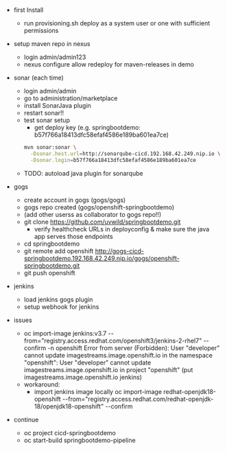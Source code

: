 * first Install
    * run provisioning.sh deploy as a system user or one with sufficient permissions

* setup maven repo in nexus 
    * login admin/admin123
    * nexus configure allow redeploy for maven-releases in demo 

* sonar (each time)
    * login admin/admin
    * go to administration/marketplace 
    * install SonarJava plugin
    * restart sonar!!
    * test sonar setup
        * get deploy key (e.g. springbootdemo: b57f766a18413dfc58efaf4586e189ba601ea7ce)
        ```sh
        mvn sonar:sonar \
          -Dsonar.host.url=http://sonarqube-cicd.192.168.42.249.nip.io \
          -Dsonar.login=b57f766a18413dfc58efaf4586e189ba601ea7ce
        ```
    * TODO: autoload java plugin for sonarqube

* gogs
    * create account in gogs (gogs/gogs)
    * gogs repo created (gogs/openshift-springbootdemo)
    * (add other userss as collaborator to gogs repo!!)
    * git clone https://github.com/uvwild/springbootdemo.git
        * verify healthcheck URLs in deployconfig & make sure the java app serves those endpoints
    * cd springbootdemo
    * git remote add openshift http://gogs-cicd-springbootdemo.192.168.42.249.nip.io/gogs/openshift-springbootdemo.git    
    * git push openshift


* jenkins
    * load jenkins gogs plugin
    * setup webhook for jenkins



* issues

    * oc import-image jenkins:v3.7 --from="registry.access.redhat.com/openshift3/jenkins-2-rhel7" --confirm -n openshift
      Error from server (Forbidden): User "developer" cannot update imagestreams.image.openshift.io in the namespace "openshift": User "developer" cannot update imagestreams.image.openshift.io in project "openshift" (put imagestreams.image.openshift.io jenkins)
    *  workaround: <br>
         * import jenkins image locally
            oc import-image redhat-openjdk18-openshift --from="registry.access.redhat.com/redhat-openjdk-18/openjdk18-openshift" --confirm


* continue
    * oc project cicd-springbootdemo
    * oc start-build springbootdemo-pipeline
    
